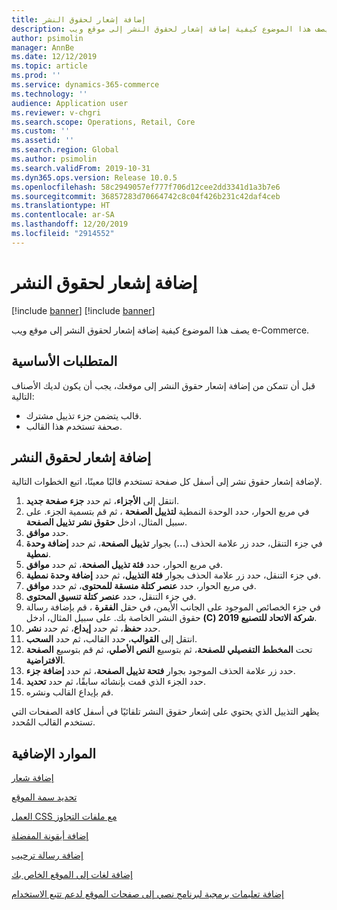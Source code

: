 ```yaml
---
title: إضافة إشعار لحقوق النشر
description: يصف هذا الموضوع كيفية إضافة إشعار لحقوق النشر إلى موقع ويب e-Commerce.
author: psimolin
manager: AnnBe
ms.date: 12/12/2019
ms.topic: article
ms.prod: ''
ms.service: dynamics-365-commerce
ms.technology: ''
audience: Application user
ms.reviewer: v-chgri
ms.search.scope: Operations, Retail, Core
ms.custom: ''
ms.assetid: ''
ms.search.region: Global
ms.author: psimolin
ms.search.validFrom: 2019-10-31
ms.dyn365.ops.version: Release 10.0.5
ms.openlocfilehash: 58c2949057ef777f706d12cee2dd3341d1a3b7e6
ms.sourcegitcommit: 36857283d70664742c8c04f426b231c42daf4ceb
ms.translationtype: HT
ms.contentlocale: ar-SA
ms.lasthandoff: 12/20/2019
ms.locfileid: "2914552"
---
```

# <a name="add-a-copyright-notice"></a>إضافة إشعار لحقوق النشر

[!include [banner](includes/preview-banner.md)]
[!include [banner](includes/banner.md)]

يصف هذا الموضوع كيفية إضافة إشعار لحقوق النشر إلى موقع ويب e-Commerce.

## <a name="prerequisites"></a>المتطلبات الأساسية

قبل أن تتمكن من إضافة إشعار حقوق النشر إلى موقعك، يجب أن يكون لديك الأصناف التالية:

- قالب يتضمن جزء تذييل مشترك.
- صحفة تستخدم هذا القالب.

## <a name="add-a-copyright-notice"></a>إضافة إشعار لحقوق النشر

لإضافة إشعار حقوق نشر إلى أسفل كل صفحة تستخدم قالبًا معينًا، اتبع الخطوات التالية.

1. انتقل إلى **الأجزاء**، ثم حدد **جزء صفحة جديد**.
1. في مربع الحوار، حدد الوحدة النمطية **لتذييل الصفحة** ، ثم قم بتسمية الجزء. على سبيل المثال، ادخل **حقوق نشر تذييل الصفحة**.
1. حدد **موافق**.
1. في جزء التنقل، حدد زر علامة الحذف (**...**) بجوار **تذييل الصفحة**، ثم حدد **إضافة وحدة نمطية**.
1. في مربع الحوار، حدد **فئة تذييل الصفحة**، ثم حدد **موافق**.
1. في جزء التنقل، حدد زر علامة الحذف بجوار **فئة التذييل**، ثم حدد **إضافة وحدة نمطية**.
1. في مربع الحوار، حدد **عنصر كتلة منسقة للمحتوى**، ثم حدد **موافق**.
1. في جزء التنقل، حدد **عنصر كتلة تنسيق المحتوى**.
1. في جزء الخصائص الموجود على الجانب الأيمن، في حقل **الفقرة** ، قم بإضافة رسالة حقوق النشر الخاصة بك. على سبيل المثال، ادخل **(C) شركة الاتحاد للتصنيع 2019**.
1. حدد **حفظ**، ثم حدد **إيداع**، ثم حدد **نشر**.
1. انتقل إلى **القوالب**، حدد القالب، ثم حدد **السحب**.
1. تحت **المخطط التفصيلي للصفحة**، ثم بتوسيع **النص الأصلي**، ثم قم بتوسيع **الصفحة الافتراضية**.
1. حدد زر علامة الحذف الموجود بجوار **فتحة تذييل الصفحة**، ثم حدد **إضافة جزء**.
1. حدد الجزء الذي قمت بإنشائه سابقًا، ثم حدد **تحديد**.
1. قم بإيداع القالب ونشره.

يظهر التذييل الذي يحتوي على إشعار حقوق النشر تلقائيًا في أسفل كافة الصفحات التي تستخدم القالب المُحدد.

## <a name="additional-resources"></a>الموارد الإضافية

[إضافة شعار](add-logo.md)

[تحديد سمة الموقع](select-site-theme.md)

[العمل CSS مع ملفات التجاوز](css-override-files.md)

[إضافة أيقونة المفضلة](add-favicon.md)

[إضافة رسالة ترحيب](add-welcome-message.md)

[إضافة لغات إلى الموقع الخاص بك](add-languages-to-site.md)

[إضافة تعليمات برمجية لبرنامج نصي إلى صفحات الموقع لدعم تتبع الاستخدام](add-telemetry.md)

